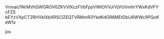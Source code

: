 VmxaU1NrMVhSWGROV0ZKVVlXczFVbFpyVWtOVVJrVjVUVmhrYWxKdVFYcFZS
bEYzVXpCT2RHVklXbXRSClZEQTVRMmR3YkdKdGR6MEtDblJ6WWc9PQoKeW1x

jos
